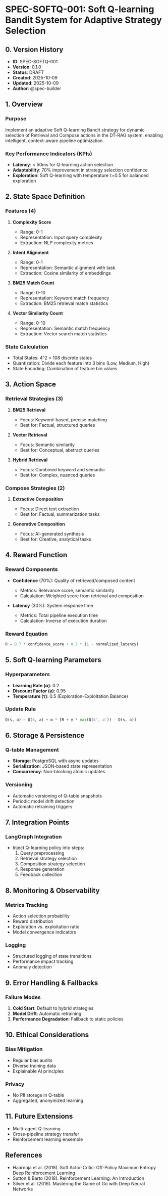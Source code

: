 # SPEC-SOFTQ-001: Soft Q-learning Bandit System for Adaptive Strategy Selection

## 0. Version History

- **ID**: SPEC-SOFTQ-001
- **Version**: 0.1.0
- **Status**: DRAFT
- **Created**: 2025-10-09
- **Updated**: 2025-10-09
- **Author**: @spec-builder

## 1. Overview

### Purpose
Implement an adaptive Soft Q-learning Bandit strategy for dynamic selection of Retrieval and Compose actions in the DT-RAG system, enabling intelligent, context-aware pipeline optimization.

### Key Performance Indicators (KPIs)
- **Latency**: < 50ms for Q-learning action selection
- **Adaptability**: 70% improvement in strategy selection confidence
- **Exploration**: Soft Q-learning with temperature τ=0.5 for balanced exploration

## 2. State Space Definition

### Features (4)
1. **Complexity Score**
   - Range: 0-1
   - Representation: Input query complexity
   - Extraction: NLP complexity metrics

2. **Intent Alignment**
   - Range: 0-1
   - Representation: Semantic alignment with task
   - Extraction: Cosine similarity of embeddings

3. **BM25 Match Count**
   - Range: 0-10
   - Representation: Keyword match frequency
   - Extraction: BM25 retrieval match statistics

4. **Vector Similarity Count**
   - Range: 0-10
   - Representation: Semantic match frequency
   - Extraction: Vector search match statistics

### State Calculation
- Total States: 4^2 = 108 discrete states
- Quantization: Divide each feature into 3 bins (Low, Medium, High)
- State Encoding: Combination of feature bin values

## 3. Action Space

### Retrieval Strategies (3)
1. **BM25 Retrieval**
   - Focus: Keyword-based, precise matching
   - Best for: Factual, structured queries

2. **Vector Retrieval**
   - Focus: Semantic similarity
   - Best for: Conceptual, abstract queries

3. **Hybrid Retrieval**
   - Focus: Combined keyword and semantic
   - Best for: Complex, nuanced queries

### Compose Strategies (2)
1. **Extractive Composition**
   - Focus: Direct text extraction
   - Best for: Factual, summarization tasks

2. **Generative Composition**
   - Focus: AI-generated synthesis
   - Best for: Creative, analytical tasks

## 4. Reward Function

### Reward Components
- **Confidence** (70%): Quality of retrieved/composed content
  - Metrics: Relevance score, semantic similarity
  - Calculation: Weighted score from retrieval and composition

- **Latency** (30%): System response time
  - Metrics: Total pipeline execution time
  - Calculation: Inverse of execution duration

### Reward Equation
```python
R = 0.7 * confidence_score + 0.3 * (1 - normalized_latency)
```

## 5. Soft Q-learning Parameters

### Hyperparameters
- **Learning Rate (α)**: 0.2
- **Discount Factor (γ)**: 0.95
- **Temperature (τ)**: 0.5 (Exploration-Exploitation Balance)

### Update Rule
```python
Q(s, a) ← Q(s, a) + α * [R + γ * max(Q(s', a')) - Q(s, a)]
```

## 6. Storage & Persistence

### Q-table Management
- **Storage**: PostgreSQL with async updates
- **Serialization**: JSON-based state representation
- **Concurrency**: Non-blocking atomic updates

### Versioning
- Automatic versioning of Q-table snapshots
- Periodic model drift detection
- Automatic retraining triggers

## 7. Integration Points

### LangGraph Integration
- Inject Q-learning policy into steps:
  1. Query preprocessing
  2. Retrieval strategy selection
  3. Composition strategy selection
  4. Response generation
  5. Feedback collection

## 8. Monitoring & Observability

### Metrics Tracking
- Action selection probability
- Reward distribution
- Exploration vs. exploitation ratio
- Model convergence indicators

### Logging
- Structured logging of state transitions
- Performance impact tracking
- Anomaly detection

## 9. Error Handling & Fallbacks

### Failure Modes
1. **Cold Start**: Default to hybrid strategies
2. **Model Drift**: Automatic retraining
3. **Performance Degradation**: Fallback to static policies

## 10. Ethical Considerations

### Bias Mitigation
- Regular bias audits
- Diverse training data
- Explainable AI principles

### Privacy
- No PII storage in Q-table
- Aggregated, anonymized learning

## 11. Future Extensions

- Multi-agent Q-learning
- Cross-pipeline strategy transfer
- Reinforcement learning ensemble

## References

- Haarnoja et al. (2018). Soft Actor-Critic: Off-Policy Maximum Entropy Deep Reinforcement Learning
- Sutton & Barto (2018). Reinforcement Learning: An Introduction
- Silver et al. (2016). Mastering the Game of Go with Deep Neural Networks
